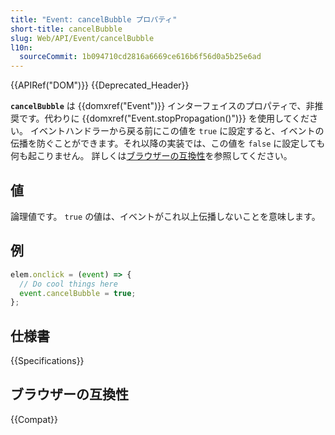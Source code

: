 ```yaml
---
title: "Event: cancelBubble プロパティ"
short-title: cancelBubble
slug: Web/API/Event/cancelBubble
l10n:
  sourceCommit: 1b094710cd2816a6669ce616b6f56d0a5b25e6ad
---
```


{{APIRef("DOM")}} {{Deprecated_Header}}

**`cancelBubble`** は {{domxref("Event")}} インターフェイスのプロパティで、非推奨です。代わりに {{domxref("Event.stopPropagation()")}} を使用してください。
イベントハンドラーから戻る前にこの値を `true` に設定すると、イベントの伝播を防ぐことができます。それ以降の実装では、この値を `false` に設定しても何も起こりません。
詳しくは[ブラウザーの互換性](#ブラウザーの互換性)を参照してください。

## 値

論理値です。 `true` の値は、イベントがこれ以上伝播しないことを意味します。

## 例

```js
elem.onclick = (event) => {
  // Do cool things here
  event.cancelBubble = true;
};
```

## 仕様書

{{Specifications}}

## ブラウザーの互換性

{{Compat}}

